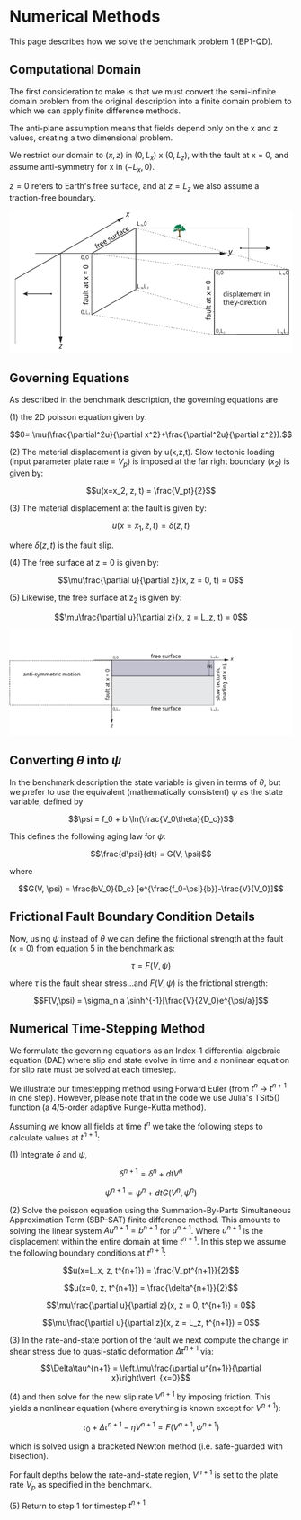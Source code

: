 # Numerical Methods
This page describes how we solve the benchmark problem 1 (BP1-QD).

## Computational Domain
The first consideration to make is that we must convert the semi-infinite domain problem from the original description into a finite domain problem to which we can apply finite difference methods.

The anti-plane assumption means that fields depend only on the x and z values, creating a two dimensional problem.

We restrict our domain to $(x, z)$ in $(0, L_x)$ x $(0, L_z)$, with the fault at x = 0, and assume anti-symmetry for x in $(-L_x, 0)$. 

$z = 0$ refers to Earth's free surface, and at $z = L_z$ we also assume a traction-free boundary. 

<img src="img/BP_schematic_1.svg" alt="drawing" width="600"/>

## Governing Equations
As described in the benchmark description, the governing equations are

(1) the 2D poisson equation given by:
```math
0= \mu(\frac{\partial^2u}{\partial x^2}+\frac{\partial^2u}{\partial z^2}).
```

(2) The material displacement is given by u(x,z,t). Slow tectonic loading (input parameter plate rate = $V_p$) is imposed at the far right boundary ($x_2$) is given by:
```math
u(x=x_2, z, t) = \frac{V_pt}{2}
```

(3) The material displacement at the fault is given by:
```math
u(x=x_1, z, t) = \delta(z,t)
```
where $\delta(z, t)$ is the fault slip.

(4) The free surface at z = 0 is given by:
```math
\mu\frac{\partial u}{\partial z}(x, z = 0, t) = 0
```

(5) Likewise, the free surface at z<sub>2</sub> is given by:
```math
\mu\frac{\partial u}{\partial z}(x, z = L_z, t) = 0
```

<img src="img/BP_schematic_2.svg" alt="drawing" width="600"/>

## Converting $\theta$ into $\psi$
In the benchmark description the state variable is given in terms of $\theta$, but we prefer to use the equivalent (mathematically consistent) $\psi$ as the state variable, defined by

```math
\psi = f_0 + b \ln(\frac{V_0\theta}{D_c})
```
This defines the following aging law for $\psi$:
```math
\frac{d\psi}{dt} = G(V, \psi)
```
where
```math
G(V, \psi) = \frac{bV_0}{D_c} [e^{\frac{f_0-\psi}{b}}-\frac{V}{V_0}]
```

## Frictional Fault Boundary Condition Details
Now, using $\psi$ instead of $\theta$ we can define the frictional strength at the fault (x = 0) from equation 5 in the benchmark as:

```math
\tau = F(V,\psi)
```
where $\tau$ is the fault shear stress...and $F(V,\psi)$ is the frictional strength:

```math
F(V,\psi) = \sigma_n a \sinh^{-1}[\frac{V}{2V_0}e^{\psi/a}]
```

## Numerical Time-Stepping Method
We formulate the governing equations as an Index-1 differential algebraic equation (DAE) where slip and state evolve in time and a nonlinear equation for slip rate must be solved at each timestep.

We illustrate our timestepping method using Forward Euler (from $t^n$ -> $t^{n+1}$ in one step). However, please note that in the code we use Julia's TSit5() function (a 4/5-order adaptive Runge-Kutta method). 

Assuming we know all fields at time $t^n$ we take the following steps to calculate values at $t^{n+1}$:

(1) Integrate $\delta$ and $\psi$, 
```math
\delta^{n+1} = \delta^n + dt V^n 
```
```math
\psi^{n+1} = \psi^n + dt G(V^n, \psi^n)
```
(2) Solve the poisson equation using the Summation-By-Parts Simultaneous Approximation Term (SBP-SAT) finite difference method.
This amounts to solving the linear system $Au^{n+1} = b^{n+1}$ for $u^{n+1}$. Where $u^{n+1}$ is the displacement within the entire domain at time $t^{n+1}$. In this step we assume the following boundary conditions at $t^{n+1}$:
```math
u(x=L_x, z, t^{n+1}) = \frac{V_pt^{n+1}}{2}
```
```math
u(x=0, z, t^{n+1}) = \frac{\delta^{n+1}}{2}
```
```math
\mu\frac{\partial u}{\partial z}(x, z = 0, t^{n+1}) = 0
```
```math
\mu\frac{\partial u}{\partial z}(x, z = L_z, t^{n+1}) = 0
```

(3) In the rate-and-state portion of the fault we next compute the change in shear stress due to quasi-static deformation $\Delta \tau^{n+1}$ via:
```math
\Delta\tau^{n+1} = \left.\mu\frac{\partial u^{n+1}}{\partial x}\right\vert_{x=0}
```

(4) and then solve for the new slip rate $V^{n+1}$ by imposing friction. This yields a nonlinear equation (where everything is known except for $V^{n+1}$):
```math
\tau_0 + \Delta\tau^{n+1} - \eta V^{n+1} = F(V^{n+1}, \psi^{n+1}) 
```
which is solved usign a bracketed Newton method (i.e. safe-guarded with bisection). 

For fault depths below the rate-and-state region, $V^{n+1}$ is set to the plate rate $V_p$ as specified in the benchmark. 

(5) Return to step 1 for timestep $t^{n+1}$


